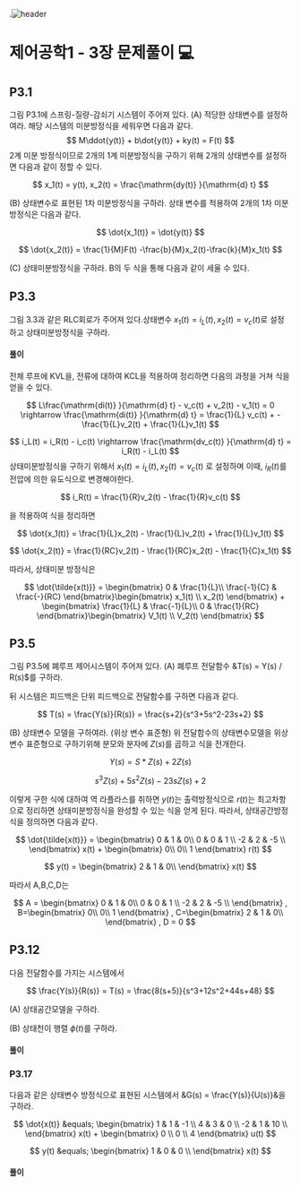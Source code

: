 .![header](https://capsule-render.vercel.app/api?type=wave&color=auto&height=300&section=header&text=Control-Systems-Engineering&fontSize=30)




#  제어공학1 - 3장 문제풀이 :computer: 



## P3.1
그림 P3.1에 스프링-질량-감쇠기 시스템이 주어져 있다.
(A) 적당한 상태변수를 설정하여라.
해당 시스템의 미분방정식을 세워우면 다음과 같다.
$$
M\ddot{y(t)} + b\dot{y(t)} + ky(t) = F(t)
$$
2계 미분 방정식이므로 2개의 1계 미분방정식을 구하기 위해 2개의 상태변수를 설정하면 다음과 같이 정할 수 있다.

$$
x_1(t) = y(t), x_2(t) = \frac{\mathrm{dy(t)} }{\mathrm{d} t}
$$

(B) 상태변수로 표현된 1차 미분방정식을 구하라.
상태 변수를 적용하여 2개의 1차 미분방정식은 다음과 같다.

$$
\dot{x_1(t)} = \dot{y(t)}
$$

$$
\dot{x_2(t)} = \frac{1}{M}F(t) -\frac{b}{M}x_2(t)-\frac{k}{M}x_1(t)
$$

(C) 상태미분방정식을 구하라.
B의 두 식을 통해 다음과 같이 세울 수 있다.



## P3.3
그림 3.3과 같은 RLC회로가 주어져 있다.상태변수 $x_1(t) = i_L(t),x_2(t) = v_c(t)$로 설정하고 상태미분방정식을 구하라. 
#### 풀이

전체 루프에 KVL을, 전류에 대하여  KCL을 적용하여 정리하면 다음의 과정을 거쳐 식을 얻을 수 있다.

$$
L\frac{\mathrm{di(t)} }{\mathrm{d} t} - v_c(t) + v_2(t) - v_1(t) = 0
\rightarrow
\frac{\mathrm{di(t)} }{\mathrm{d} t}  = \frac{1}{L} v_c(t) + -\frac{1}{L}v_2(t) + \frac{1}{L}v_1(t)
$$

$$
i_L(t) = i_R(t) - i_c(t) \rightarrow  \frac{\mathrm{dv_c(t)} }{\mathrm{d} t} = i_R(t) - i_L(t)
$$
상태미분방정식을 구하기 위해서 $x_1(t) = i_L(t), x_2(t) = v_c(t)$ 로 설정하며 이때, $i_R(t)$를  전압에 의한 유도식으로 변경해야한다.

$$
i_R(t) = \frac{1}{R}v_2(t) - \frac{1}{R}v_c(t)
$$

을 적용하여 식을 정리하면

$$
\dot{x_1(t)} = \frac{1}{L}x_2(t) - \frac{1}{L}v_2(t) + \frac{1}{L}v_1(t)
$$

$$
\dot{x_2(t)} = \frac{1}{RC}v_2(t) - \frac{1}{RC}x_2(t) - \frac{1}{C}x_1(t)
$$

따라서, 상태미분 방정식은

$$
\dot{\tilde{x(t)}} = \begin{bmatrix}
0 & \frac{1}{L}\\ 
\frac{-1}{C} & \frac{-}{RC}
\end{bmatrix}\begin{bmatrix}
 x_1(t) \\
 x_2(t)
\end{bmatrix}
+
\begin{bmatrix}
 \frac{1}{L} & \frac{-1}{L}\\ 
 0 & \frac{1}{RC}
\end{bmatrix}\begin{bmatrix}
 V_1(t) \\
 V_2(t)
\end{bmatrix}
$$




## P3.5
그림 P3.5에 폐루프 제어시스템이 주어져 있다.
(A) 폐루프 전달함수 &T(s) = Y(s) / R(s)$를 구하라.

뒤 시스템은 피드백은 단위 피드백으로 전달함수를 구하면 다음과 같다.

$$
T(s) = \frac{Y(s)}{R(s)} = \frac{s+2}{s^3+5s^2-23s+2}
$$

(B) 상태변수 모델을 구하여라. (위상 변수 표준형)
위 전달함수의 상태변수모델을 위상 변수 표준형으로 구하기위해 분모와 분자에 $Z(s)$를 곱하고 식을 전개한다.

$$
Y(s) = S*Z(s) + 2Z(s)
$$

$$
s^3Z(s)+5s^2Z(s)-23sZ(s)+2
$$

이렇게 구한 식에 대하여 역 라플라스를 취하면 $y(t)$는 출력방정식으로 $r(t)$는 최고차항으로 정리하면 상태미분방정식을 완성할 수 있는 식을 얻게 된다. 따라서, 상태공간방정식을 정의하면 다음과 같다.

$$
\dot{\tilde{x(t)}} = \begin{bmatrix}
0 & 1 & 0\\ 
0 & 0 & 1 \\
-2 & 2 & -5 \\
\end{bmatrix}
x(t)
+
\begin{bmatrix}
 0\\ 
 0\\
 1
\end{bmatrix}
r(t)
$$

$$
y(t) =  \begin{bmatrix}
2 & 1 & 0\\ 
\end{bmatrix}
x(t)
$$

따라서 A,B,C,D는

$$
A = \begin{bmatrix}
0 & 1 & 0\\ 
0 & 0 & 1 \\
-2 & 2 & -5 \\
\end{bmatrix}
,
B=\begin{bmatrix}
 0\\ 
 0\\
 1
\end{bmatrix}
,
C=\begin{bmatrix}
2 & 1 & 0\\ 
\end{bmatrix}
,
D = 0
$$

## P3.12
다음 전달함수를 가지는 시스템에서

$$
\frac{Y(s)}{R(s)} = T(s) = \frac{8(s+5)}{s^3+12s^2+44s+48}
$$

(A) 상태공간모델을 구하라.

(B) 상태천이 행렬 $\phi(t)$를 구하라.
#### 풀이


### P3.17
다음과 같은 상태변수 방정식으로 표현된 시스템에서 &G(s) = \frac{Y(s)}{U(s)}&을 구하라.


$$
\dot{x(t)}
&equals;
\begin{bmatrix}
1 & 1 & -1 \\ 
4 & 3 & 0 \\
-2 & 1 & 10 \\
\end{bmatrix}
x(t)
+
\begin{bmatrix}
0 \\
0 \\
4
\end{bmatrix}
u(t)
$$

$$
y(t)
&equals;
\begin{bmatrix}
1 & 0 & 0 \\ 
\end{bmatrix}
x(t)
$$

#### 풀이

